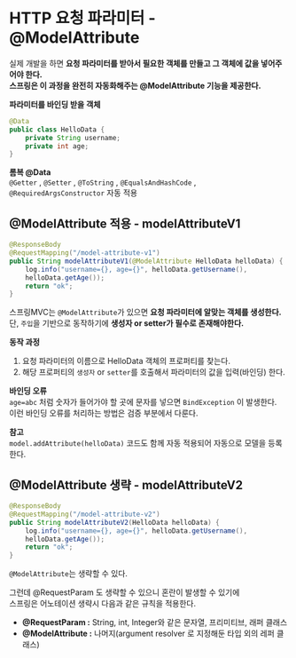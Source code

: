 HTTP 요청 파라미터 - @ModelAttribute
=======================================
실제 개발을 하면 **요청 파라미터를 받아서 필요한 객체를 만들고 그 객체에 값을 넣어주어야 한다.**        
**스프링은 이 과정을 완전히 자동화해주는 @ModelAttribute 기능을 제공한다.**       

**파라미터를 바인딩 받을 객체**   
```java
@Data
public class HelloData {
    private String username;
    private int age;
}
```  
**롬복 @Data**   
`@Getter` , `@Setter` , `@ToString` , `@EqualsAndHashCode` , `@RequiredArgsConstructor` 자동 적용  

## @ModelAttribute 적용 - modelAttributeV1
```java
@ResponseBody
@RequestMapping("/model-attribute-v1")
public String modelAttributeV1(@ModelAttribute HelloData helloData) {
    log.info("username={}, age={}", helloData.getUsername(),
    helloData.getAge());
    return "ok";
}
```
스프링MVC는 `@ModelAttribute`가 있으면 **요청 파라미터에 알맞는 객체를 생성한다.**      
단, `주입`을 기반으로 동작하기에 **생성자 or setter가 필수로 존재해야한다.**              
   
**동작 과정**
1. 요청 파라미터의 이름으로 HelloData 객체의 프로퍼티를 찾는다.   
2. 해당 프로퍼티의 `생성자` or `setter`를 호출해서 파라미터의 값을 입력(바인딩) 한다.
           
**바인딩 오류**   
`age=abc` 처럼 숫자가 들어가야 할 곳에 문자를 넣으면 `BindException` 이 발생한다.      
이런 바인딩 오류를 처리하는 방법은 검증 부분에서 다룬다.     
        
**참고**      
`model.addAttribute(helloData)` 코드도 함께 자동 적용되어 자동으로 모델을 등록한다.          
   
## @ModelAttribute 생략 - modelAttributeV2
```java
@ResponseBody
@RequestMapping("/model-attribute-v2")
public String modelAttributeV2(HelloData helloData) {
    log.info("username={}, age={}", helloData.getUsername(),
    helloData.getAge());
    return "ok";
}
```
`@ModelAttribute`는 생략할 수 있다.
  
그런데 @RequestParam 도 생략할 수 있으니 혼란이 발생할 수 있기에    
스프링은 어노테이션 생략시 다음과 같은 규칙을 적용한다.
    
* **@RequestParam :** String, int, Integer와 같은 문자열, 프리미티브, 래퍼 클래스            
* **@ModelAttribute :** 나머지(argument resolver 로 지정해둔 타입 외의 레퍼 클래스)  

 
